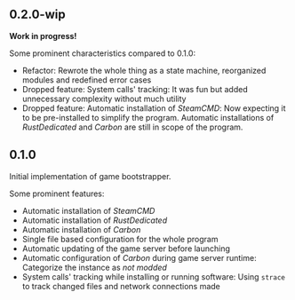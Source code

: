 ## 0.2.0-wip

**Work in progress!**

Some prominent characteristics compared to 0.1.0:

- Refactor: Rewrote the whole thing as a state machine, reorganized modules and
  redefined error cases
- Dropped feature: System calls' tracking: It was fun but added unnecessary
  complexity without much utility
- Dropped feature: Automatic installation of _SteamCMD_: Now expecting it
  to be pre-installed to simplify the program. Automatic installations of
  _RustDedicated_ and _Carbon_ are still in scope of the program.

## 0.1.0

Initial implementation of game bootstrapper.

Some prominent features:

- Automatic installation of _SteamCMD_
- Automatic installation of _RustDedicated_
- Automatic installation of _Carbon_
- Single file based configuration for the whole program
- Automatic updating of the game server before launching
- Automatic configuration of _Carbon_ during game server runtime: Categorize the
  instance as _not modded_
- System calls' tracking while installing or running software: Using `strace` to
  track changed files and network connections made
